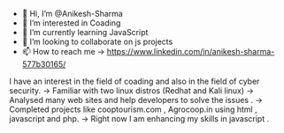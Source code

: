 - 👋 Hi, I’m @Anikesh-Sharma
- 👀 I’m interested in Coading
- 🌱 I’m currently learning JavaScript
- 💞️ I’m looking to collaborate on js projects
- 📫 How to reach me -> https://www.linkedin.com/in/anikesh-sharma-577b30165/

I have an interest in the field of coading and also in the field of cyber security.
-> Familiar with two linux distros (Redhat and Kali linux)
-> Analysed many web sites and help developers to solve the issues .
-> Completed projects like cooptourism.com , Agrocoop.in using html , javascript and php.
-> Right now I am enhancing my skills in javascript . 


